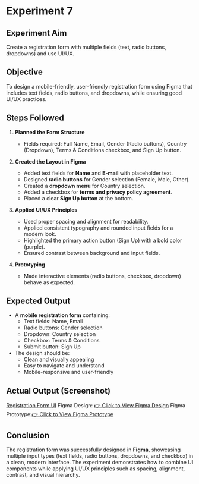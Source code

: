# Experiment 7

## Experiment Aim
Create a registration form with multiple fields (text, radio buttons, dropdowns) and use UI/UX.

## Objective
To design a mobile-friendly, user-friendly registration form using Figma that includes text fields, radio buttons, and dropdowns, while ensuring good UI/UX practices.

## Steps Followed
1. **Planned the Form Structure**
   - Fields required: Full Name, Email, Gender (Radio buttons), Country (Dropdown), Terms & Conditions checkbox, and Sign Up button.

2. **Created the Layout in Figma**
   - Added text fields for **Name** and **E-mail** with placeholder text.
   - Designed **radio buttons** for Gender selection (Female, Male, Other).
   - Created a **dropdown menu** for Country selection.
   - Added a checkbox for **terms and privacy policy agreement**.
   - Placed a clear **Sign Up button** at the bottom.

3. **Applied UI/UX Principles**
   - Used proper spacing and alignment for readability.
   - Applied consistent typography and rounded input fields for a modern look.
   - Highlighted the primary action button (Sign Up) with a bold color (purple).
   - Ensured contrast between background and input fields.

4. **Prototyping**
   - Made interactive elements (radio buttons, checkbox, dropdown) behave as expected.

## Expected Output
- A **mobile registration form** containing:
  - Text fields: Name, Email
  - Radio buttons: Gender selection
  - Dropdown: Country selection
  - Checkbox: Terms & Conditions
  - Submit button: Sign Up
- The design should be:
  - Clean and visually appealing
  - Easy to navigate and understand
  - Mobile-responsive and user-friendly

## Actual Output (Screenshot)

[Registration Form UI](./output.png)
Figma Design: [👉 Click to View Figma Design](https://www.figma.com/design/CrXjhFZLG5J1glPs4yB2AF/Untitled?node-id=0-1&t=czjaNqj0gf5DdjgZ-1)
Figma Prototype:[👉 Click to View Figma Prototype](https://www.figma.com/proto/CrXjhFZLG5J1glPs4yB2AF/Untitled?node-id=0-1&t=czjaNqj0gf5DdjgZ-1)

## Conclusion
The registration form was successfully designed in **Figma**, showcasing multiple input types (text fields, radio buttons, dropdowns, and checkbox) in a clean, modern interface. The experiment demonstrates how to combine UI components while applying UI/UX principles such as spacing, alignment, contrast, and visual hierarchy.
